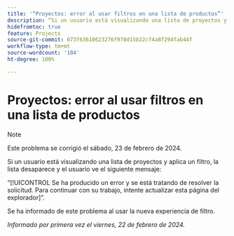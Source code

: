 ```yaml
---
title: '“Proyectos: error al usar filtros en una lista de productos”'
description: “Si un usuario está visualizando una lista de proyectos y aplica un filtro, la lista desaparece y el usuario ve un mensaje de error”.
hidefromtoc: true
feature: Projects
source-git-commit: 073f63610623276f978d15b22cf4a8f294fab44f
workflow-type: tm+mt
source-wordcount: '104'
ht-degree: 100%

---
```



# Proyectos: error al usar filtros en una lista de productos

>[!NOTE]
>
>Este problema se corrigió el sábado, 23 de febrero de 2024.

Si un usuario está visualizando una lista de proyectos y aplica un filtro, la lista desaparece y el usuario ve el siguiente mensaje:

“[!UICONTROL Se ha producido un error y se está tratando de resolver la solicitud. Para continuar con su trabajo, intente actualizar esta página del explorador]”.

Se ha informado de este problema al usar la nueva experiencia de filtro.

_Informado por primera vez el viernes, 22 de febrero de 2024._
